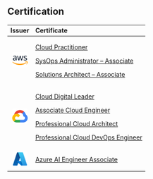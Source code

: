 <h2>Certification</h2>

|Issuer|Certificate|
|:---:|:---|
| <img src="assets/aws-icon.svg" alt="aws" width="35"/> | <p> [Cloud Practitioner](https://www.credly.com/badges/362bedc1-94eb-438d-8b9a-791afa0fff51/public_url) </p> <p> [SysOps Administrator – Associate](https://www.credly.com/badges/45192ab2-dd64-4a12-b5dc-15c456236abf/linked_in?t=s9o3xv) </p> <p> [Solutions Architect – Associate](https://www.credly.com/badges/21b22e34-6759-401d-beaa-49b637689573/public_url) </p> |
| <img src="assets/gcp-icon.svg" alt="gcp" width="35"/> | <p> [Cloud Digital Leader](https://www.credential.net/f5448428-7581-4f14-95c8-27af74519ef0) </p> <p> [Associate Cloud Engineer](https://google.accredible.com/0e90b4c6-4806-49a4-9b20-9b0a24eb0288) </p> <p> [Professional Cloud Architect](https://www.credly.com/badges/736b61c5-81fc-4e57-b530-67bc7995da1d/public_url) </p> <p> [Professional Cloud DevOps Engineer](https://www.credly.com/badges/b43f5b05-ba30-47c3-8b73-c28d41c8fea2/public_url) </p> |
| <img src="assets/azure-icon.svg" alt="azure" height="35"/> | <p> [Azure AI Engineer Associate](https://learn.microsoft.com/api/credentials/share/id-id/danielsidauruk/3057AEA69FC5BC48?sharingId=717B29DF2E41C328) </p> |

<!-- |Issuer|Certificate|
|:---:|:---|
| <img src="assets/aws-icon.svg" alt="aws" width="35"/> | <p> [Cloud Practitioner](https://www.credly.com/badges/362bedc1-94eb-438d-8b9a-791afa0fff51/public_url) </p> <p> [SysOps Administrator – Associate](https://www.credly.com/badges/45192ab2-dd64-4a12-b5dc-15c456236abf/linked_in?t=s9o3xv) </p> <p> [Solutions Architect – Associate](https://www.credly.com/badges/21b22e34-6759-401d-beaa-49b637689573/public_url) </p> |
| <img src="assets/gcp-icon.svg" alt="gcp" width="35"/> | <p> [Cloud Digital Leader](https://www.credential.net/f5448428-7581-4f14-95c8-27af74519ef0) </p> <p> [Associate Cloud Engineer](https://google.accredible.com/0e90b4c6-4806-49a4-9b20-9b0a24eb0288) </p> <p> [Professional Cloud Architect](https://www.credly.com/badges/736b61c5-81fc-4e57-b530-67bc7995da1d/public_url) </p> <p> [Professional Cloud DevOps Engineer](https://www.credly.com/badges/b43f5b05-ba30-47c3-8b73-c28d41c8fea2/public_url) </p> <p> [Professional Cloud Developer](https://www.credly.com/badges/b43f5b05-ba30-47c3-8b73-c28d41c8fea2/public_url) </p> <p> [Professional Cloud Database Engineer](https://www.credly.com/badges/b43f5b05-ba30-47c3-8b73-c28d41c8fea2/public_url) </p> |
| <img src="assets/azure-icon.svg" alt="azure" height="35"/> | <p> [Azure AI Engineer Associate](https://learn.microsoft.com/api/credentials/share/id-id/danielsidauruk/3057AEA69FC5BC48?sharingId=717B29DF2E41C328) </p> |
| <img src="assets/kubernetes-icon.svg" alt=kubernetes width="35"/> | <p> [Certified Kubernetes Administrator](https://www.credly.com/badges/45192ab2-dd64-4a12-b5dc-15c456236abf/linked_in?t=s9o3xv) </p> <p> [Certified Kubernetes Security Specialist](https://www.credly.com/badges/45192ab2-dd64-4a12-b5dc-15c456236abf/linked_in?t=s9o3xv) </p> <p> [Certified Kubernetes Application Developer](https://www.credly.com/badges/45192ab2-dd64-4a12-b5dc-15c456236abf/linked_in?t=s9o3xv) </p> |
| <img src="assets/terraform-icon.svg" alt="terraform" height="35"/> | <p> [Terraform Associate (003)](https://www.credly.com/badges/45192ab2-dd64-4a12-b5dc-15c456236abf/linked_in?t=s9o3xv) </p> |
| <img src="assets/oracle-icon.svg" alt="oracle" height="35"/> | <p> [Foundations Associate - Database](https://www.credly.com/badges/45192ab2-dd64-4a12-b5dc-15c456236abf/linked_in?t=s9o3xv) </p> | -->